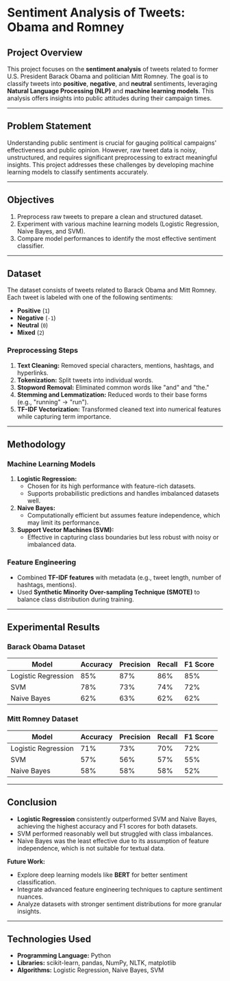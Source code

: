 # Sentiment Analysis of Tweets: Obama and Romney

## Project Overview
This project focuses on the **sentiment analysis** of tweets related to former U.S. President Barack Obama and politician Mitt Romney. The goal is to classify tweets into **positive**, **negative**, and **neutral** sentiments, leveraging **Natural Language Processing (NLP)** and **machine learning models**. This analysis offers insights into public attitudes during their campaign times.

---

## Problem Statement
Understanding public sentiment is crucial for gauging political campaigns' effectiveness and public opinion. However, raw tweet data is noisy, unstructured, and requires significant preprocessing to extract meaningful insights. This project addresses these challenges by developing machine learning models to classify sentiments accurately.

---

## Objectives
1. Preprocess raw tweets to prepare a clean and structured dataset.
2. Experiment with various machine learning models (Logistic Regression, Naive Bayes, and SVM).
3. Compare model performances to identify the most effective sentiment classifier.

---

## Dataset
The dataset consists of tweets related to Barack Obama and Mitt Romney. Each tweet is labeled with one of the following sentiments:
- **Positive** (`1`)
- **Negative** (`-1`)
- **Neutral** (`0`)
- **Mixed** (`2`)

### Preprocessing Steps
1. **Text Cleaning:** Removed special characters, mentions, hashtags, and hyperlinks.
2. **Tokenization:** Split tweets into individual words.
3. **Stopword Removal:** Eliminated common words like "and" and "the."
4. **Stemming and Lemmatization:** Reduced words to their base forms (e.g., "running" → "run").
5. **TF-IDF Vectorization:** Transformed cleaned text into numerical features while capturing term importance.

---

## Methodology
### **Machine Learning Models**
1. **Logistic Regression:**
   - Chosen for its high performance with feature-rich datasets.
   - Supports probabilistic predictions and handles imbalanced datasets well.
2. **Naive Bayes:**
   - Computationally efficient but assumes feature independence, which may limit its performance.
3. **Support Vector Machines (SVM):**
   - Effective in capturing class boundaries but less robust with noisy or imbalanced data.

### **Feature Engineering**
- Combined **TF-IDF features** with metadata (e.g., tweet length, number of hashtags, mentions).
- Used **Synthetic Minority Over-sampling Technique (SMOTE)** to balance class distribution during training.

---

## Experimental Results
### Barack Obama Dataset
| Model               | Accuracy | Precision | Recall | F1 Score |
|---------------------|----------|-----------|--------|----------|
| Logistic Regression | 85%      | 87%       | 86%    | 85%      |
| SVM                 | 78%      | 73%       | 74%    | 72%      |
| Naive Bayes         | 62%      | 63%       | 62%    | 62%      |

### Mitt Romney Dataset
| Model               | Accuracy | Precision | Recall | F1 Score |
|---------------------|----------|-----------|--------|----------|
| Logistic Regression | 71%      | 73%       | 70%    | 72%      |
| SVM                 | 57%      | 56%       | 57%    | 55%      |
| Naive Bayes         | 58%      | 58%       | 58%    | 52%      |

---

## Conclusion
- **Logistic Regression** consistently outperformed SVM and Naive Bayes, achieving the highest accuracy and F1 scores for both datasets.
- SVM performed reasonably well but struggled with class imbalances.
- Naive Bayes was the least effective due to its assumption of feature independence, which is not suitable for textual data.

**Future Work:**
- Explore deep learning models like **BERT** for better sentiment classification.
- Integrate advanced feature engineering techniques to capture sentiment nuances.
- Analyze datasets with stronger sentiment distributions for more granular insights.

---

## Technologies Used
- **Programming Language:** Python
- **Libraries:** scikit-learn, pandas, NumPy, NLTK, matplotlib
- **Algorithms:** Logistic Regression, Naive Bayes, SVM

